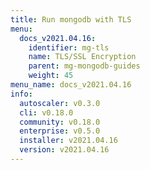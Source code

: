 ```yaml
---
title: Run mongodb with TLS
menu:
  docs_v2021.04.16:
    identifier: mg-tls
    name: TLS/SSL Encryption
    parent: mg-mongodb-guides
    weight: 45
menu_name: docs_v2021.04.16
info:
  autoscaler: v0.3.0
  cli: v0.18.0
  community: v0.18.0
  enterprise: v0.5.0
  installer: v2021.04.16
  version: v2021.04.16
---
```


